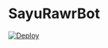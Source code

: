 # SayuRawrBot

[![Deploy](https://www.herokucdn.com/deploy/button.svg)](https://heroku.com/deploy?template=https://github.com/TaprisSugarbell/UnrarBot)